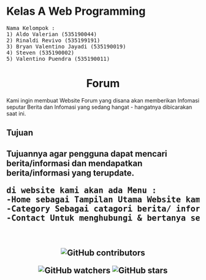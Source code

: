<h1>Kelas A Web Programming</h1>

<pre>
Nama Kelompok :
1) Aldo Valerian (535190044)
2) Rinaldi Revivo (535199191)
3) Bryan Valentino Jayadi (535190019)
4) Steven (535190002)
5) Valentino Puendra (535190011)
</pre>

<h1 align="center">Forum</h1> 

<p>Kami ingin membuat Website Forum yang disana akan memberikan Infomasi seputar Berita dan Infomasi yang sedang hangat - hangatnya dibicarakan saat ini.</p>

<h2>Tujuan<h2>
<p>Tujuannya agar pengguna dapat mencari berita/informasi dan mendapatkan berita/informasi yang terupdate.</p>

<pre>
di website kami akan ada Menu :
-Home sebagai Tampilan Utama Website kami.
-Category Sebagai catagori berita/ informasi yang anda inginkan.
-Contact Untuk menghubungi & bertanya seputar informasi kami serta email dan contak aktif yang dapat menghubungi kami.</p>
</pre>

<p align="center">
<img alt="GitHub contributors" src="https://img.shields.io/github/contributors/A-WebProgramming/Forum?style=plastic">
</p>

<p align="center">
<img alt="GitHub watchers" src="https://img.shields.io/github/watchers/A-WebProgramming/Forum?style=social">
<img alt="GitHub stars" src="https://img.shields.io/github/stars/A-WebProgramming/Forum?style=social">
</p>
